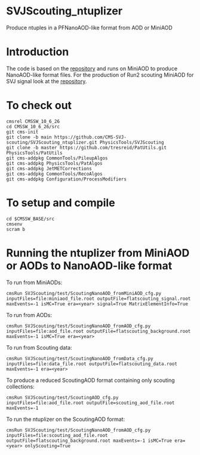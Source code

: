 # SVJScouting_ntuplizer
Produce ntuples in a PFNanoAOD-like format from AOD or MiniAOD


# Introduction
The code is based on the [repository](https://github.com/mgaisd/SVJScouting) and runs on MiniAOD to produce NanoAOD-like format files.
For the production of Run2 scouting MiniAOD for SVJ signal look at the [repository](https://github.com/cms-svj/SVJProduction).


# To check out
```
cmsrel CMSSW_10_6_26 
cd CMSSW_10_6_26/src
git cms-init
git clone -b main https://github.com/CMS-SVJ-scouting/SVJScouting_ntuplizer.git PhysicsTools/SVJScouting
git clone -b master https://github.com/tresreid/PatUtils.git PhysicsTools/PatUtils
git cms-addpkg CommonTools/PileupAlgos
git cms-addpkg PhysicsTools/PatAlgos
git cms-addpkg JetMETCorrections
git cms-addpkg CommonTools/RecoAlgos
git cms-addpkg Configuration/ProcessModifiers
```

# To setup and compile
```
cd $CMSSW_BASE/src
cmsenv
scram b
```

# Running the ntuplizer from MiniAOD or AODs to NanoAOD-like format
To run from MiniAODs:

```
cmsRun SVJScouting/test/ScoutingNanoAOD_fromMiniAOD_cfg.py inputFiles=file:miniaod_file.root outputFile=flatscouting_signal.root maxEvents=-1 isMC=True era=<year> signal=True MatrixElementInfo=True
```

To run from AODs:

```
cmsRun SVJScouting/test/ScoutingNanoAOD_fromAOD_cfg.py inputFiles=file:aod_file.root outputFile=flatscouting_background.root maxEvents=-1 isMC=True era=<year> 
```


To run from Scouting data:

```
cmsRun SVJScouting/test/ScoutingNanoAOD_fromData_cfg.py inputFiles=file:data_file.root outputFile=flatscouting_data.root maxEvents=-1 era=<year>
```

To produce a reduced ScoutingAOD format containing only scouting collections:
```
cmsRun SVJScouting/test/ScoutingAOD_cfg.py inputFiles=file:aod_file.root outputFile=scouting_aod_file.root maxEvents=-1
```

To run the ntuplizer on the ScoutingAOD format:
```
cmsRun SVJScouting/test/ScoutingNanoAOD_fromAOD_cfg.py inputFiles=file:scouting_aod_file.root outputFile=flatscouting_background.root maxEvents=-1 isMC=True era=<year> onlyScouting=True
```
